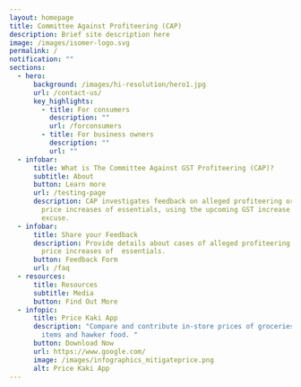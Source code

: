 ```yaml
---
layout: homepage
title: Committee Against Profiteering (CAP)
description: Brief site description here
image: /images/isomer-logo.svg
permalink: /
notification: ""
sections:
  - hero:
      background: /images/hi-resolution/hero1.jpg
      url: /contact-us/
      key_highlights:
        - title: For consumers
          description: ""
          url: /forconsumers
        - title: For business owners
          description: ""
          url: ""
  - infobar:
      title: What is The Committee Against GST Profiteering (CAP)?
      subtitle: About
      button: Learn more
      url: /testing-page
      description: CAP investigates feedback on alleged profiteering or unjustified
        price increases of essentials, using the upcoming GST increase as an
        excuse.
  - infobar:
      title: Share your Feedback
      description: Provide details about cases of alleged profiteering or unjustified
        price increases of  essentials.
      button: Feedback Form
      url: /faq
  - resources:
      title: Resources
      subtitle: Media
      button: Find Out More
  - infopic:
      title: Price Kaki App
      description: "Compare and contribute in-store prices of groceries, household
        items and hawker food. "
      button: Download Now
      url: https://www.google.com/
      image: /images/infographics_mitigateprice.png
      alt: Price Kaki App
---
```

